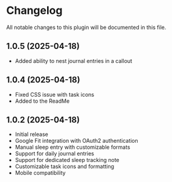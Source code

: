 # Changelog
All notable changes to this plugin will be documented in this file.

## 1.0.5 (2025-04-18)

- Added ability to nest journal entries in a callout

## 1.0.4 (2025-04-18)

- Fixed CSS issue with task icons
- Added to the ReadMe

## 1.0.2 (2025-04-18)
- Initial release
- Google Fit integration with OAuth2 authentication
- Manual sleep entry with customizable formats
- Support for daily journal entries
- Support for dedicated sleep tracking note
- Customizable task icons and formatting
- Mobile compatibility